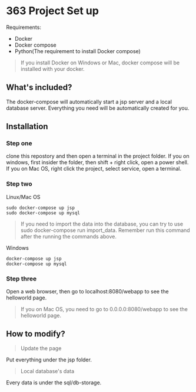 # 363 Project Set up

Requirements:

- Docker
- Docker compose
- Python(The requirement to install Docker compose)

> If you install Docker on Windows or Mac, docker compose will be installed with your docker.

## What's included?

The docker-compose will automatically start a jsp server and a local database server. Everything you need will be automatically created for you.

## Installation

### Step one

clone this repostory and then open a terminal in the project folder. If you on windows, first insider the folder, then shift + right click, open a power shell. If you on Mac OS, right click the project, select service, open a terminal.

### Step two

Linux/Mac OS

```
sudo docker-compose up jsp
sudo docker-compose up mysql
```
> If you need to import the data into the database, you can try to use sudo docker-compose run import_data. Remember run this command after the running the commands above.

Windows

```
docker-compose up jsp
docker-compose up mysql
```

### Step three

Open a web browser, then go to localhost:8080/webapp to see the helloworld page.

> If you on Mac OS, you need to go to 0.0.0.0:8080/webapp to see the helloworld page.

## How to modify?

> Update the page

Put everything under the jsp folder.

> Local database's data

Every data is under the sql/db-storage.
